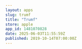 ```yaml
---
layout: apps
slug: trumf
title: "Trumf"
store: apple
app_id: 1481070828
date: 2025-06-03T11:55:59Z
published: 2019-10-14T07:00:00Z
---
```

